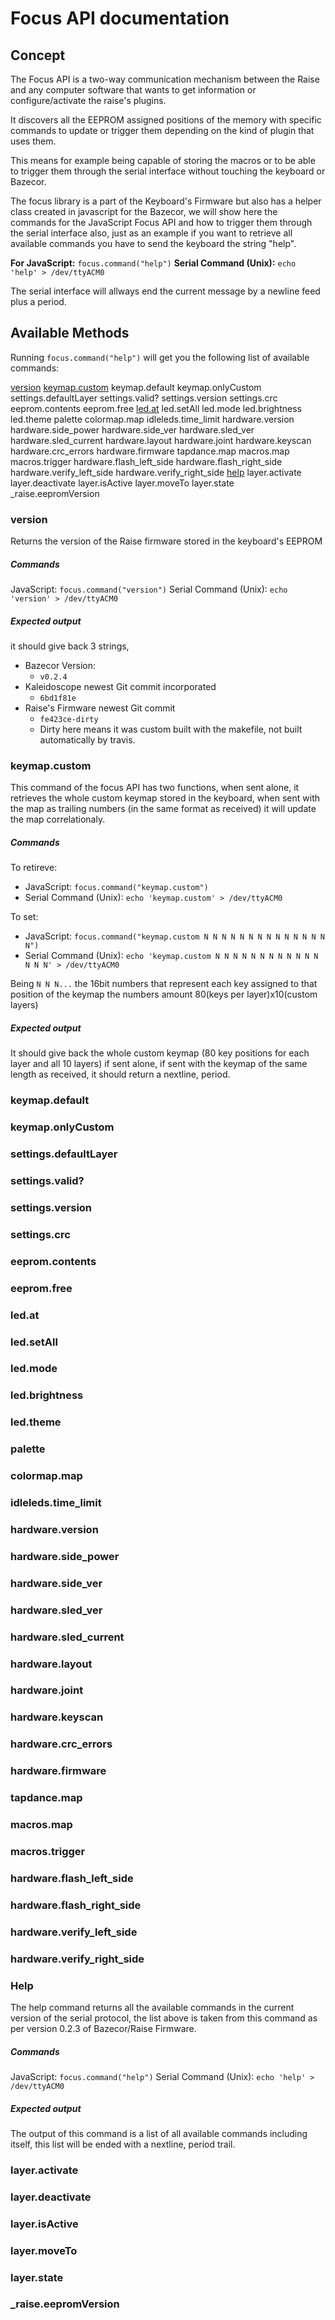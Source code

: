 Focus API documentation
===========================

## Concept
The Focus API is a two-way communication mechanism between the Raise and any computer software that wants to get information or configure/activate the raise's plugins.

It discovers all the EEPROM assigned positions of the memory with specific commands to update or trigger them depending on the kind of plugin that uses them.

This means for example being capable of storing the macros or to be able to trigger them through the serial interface without touching the keyboard or Bazecor.

The focus library is a part of the Keyboard's Firmware but also has a helper class created in javascript for the Bazecor, we will show here the commands for the JavaScript Focus API and how to trigger them through the serial interface also, just as an example if you want to retrieve all available commands you have to send the keyboard the string "help".

**For JavaScript:** `focus.command("help")`
**Serial Command (Unix):** `echo 'help' > /dev/ttyACM0`

The serial interface will allways end the current message by a newline feed plus a period.

## Available Methods
Running `focus.command("help")` will get you the following list of available commands:


[version](#version)
[keymap.custom](#keymapcustom)
keymap.default
keymap.onlyCustom
settings.defaultLayer
settings.valid?
settings.version
settings.crc
eeprom.contents
eeprom.free
[led.at](#ledat)
led.setAll
led.mode
led.brightness
led.theme
palette
colormap.map
idleleds.time_limit
hardware.version
hardware.side_power
hardware.side_ver
hardware.sled_ver
hardware.sled_current
hardware.layout
hardware.joint
hardware.keyscan
hardware.crc_errors
hardware.firmware
tapdance.map
macros.map
macros.trigger
hardware.flash_left_side
hardware.flash_right_side
hardware.verify_left_side
hardware.verify_right_side
[help](#help)
layer.activate
layer.deactivate
layer.isActive
layer.moveTo
layer.state
_raise.eepromVersion


### version
Returns the version of the Raise firmware stored in the keyboard's EEPROM
##### Commands
JavaScript: `focus.command("version")`
Serial Command (Unix): `echo 'version' > /dev/ttyACM0`
##### Expected output
it should give back 3 strings, 
- Bazecor Version:
  - `v0.2.4` 
- Kaleidoscope newest Git commit incorporated
  - `6bd1f81e` 
- Raise's Firmware newest Git commit
  - `fe423ce-dirty`
  - Dirty here means it was custom built with the makefile, not built automatically by travis.
### keymap.custom
This command of the focus API has two functions, when sent alone, it retrieves the whole custom keymap stored in the keyboard, when sent with the map as trailing numbers (in the same format as received) it will update the map correlationaly.
##### Commands
To retireve:
- JavaScript: `focus.command("keymap.custom")`
- Serial Command (Unix): `echo 'keymap.custom' > /dev/ttyACM0`

To set:
- JavaScript: `focus.command("keymap.custom N N N N N N N N N N N N N N N")`
- Serial Command (Unix): `echo 'keymap.custom N N N N N N N N N N N N N N N' > /dev/ttyACM0`

Being `N N N...` the 16bit numbers that represent each key assigned to that position of the keymap the numbers amount 80(keys per layer)x10(custom layers)
##### Expected output
It should give back the whole custom keymap (80 key positions for each layer and all 10 layers) if sent alone, if sent with the keymap of the same length as received, it should return a nextline, period.
### keymap.default
### keymap.onlyCustom
### settings.defaultLayer
### settings.valid?
### settings.version
### settings.crc
### eeprom.contents
### eeprom.free
### led.at
### led.setAll
### led.mode
### led.brightness
### led.theme
### palette
### colormap.map
### idleleds.time_limit
### hardware.version
### hardware.side_power
### hardware.side_ver
### hardware.sled_ver
### hardware.sled_current
### hardware.layout
### hardware.joint
### hardware.keyscan
### hardware.crc_errors
### hardware.firmware
### tapdance.map
### macros.map
### macros.trigger
### hardware.flash_left_side
### hardware.flash_right_side
### hardware.verify_left_side
### hardware.verify_right_side
### Help
The help command returns all the available commands in the current version of the serial protocol, the list above is taken from this command as per version 0.2.3 of Bazecor/Raise Firmware.
##### Commands
JavaScript: `focus.command("help")`
Serial Command (Unix): `echo 'help' > /dev/ttyACM0`
##### Expected output
The output of this command is a list of all available commands including itself, this list will be ended with a nextline, period trail.
### layer.activate
### layer.deactivate
### layer.isActive
### layer.moveTo
### layer.state
### _raise.eepromVersion